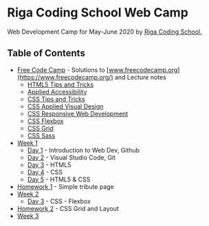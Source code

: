 # Riga Coding School Web Camp

Web Development Camp for May-June 2020 by [Riga Coding School.](https://rigacoding.lv/)

## Table of Contents
- [Free Code Camp](/freecodecamp) - Solutions to [www.freecodecamp.org](https://www.freecodecamp.org/) and Lecture notes
  * [HTML5 Tips and Tricks](/freecodecamp/0-html.md)
  * [Applied Accessibility](/freecodecamp/1-accessibility.md)
  * [CSS Tips and Tricks](/freecodecamp/2-css.md)
  * [CSS Applied Visual Design](/freecodecamp/3-css-applied-visual-design.md)
  * [CSS Responsive Web Development](freecodecamp/4-css-responsive-web-dev.md)
  * [CSS Flexbox](freecodecamp/5-css-flexbox.md)
  * [CSS Grid](freecodecamp/6-css-grid.md)
  * [CSS Sass](freecodecamp/7-css-sass.md)
- [Week 1](/week1)
  * [Day 1](/week1/week1day1.md) - Introduction to Web Dev, Github
  * [Day 2](/week1/week1day2.md) - Visual Studio Code, Git
  * [Day 3](/week1/week1day3.md) - HTML5
  * [Day 4](/week1/week1day4.md) - CSS
  * [Day 5](/week1/week1day5.md) - HTML5 & CSS
- [Homework 1](/homework1) - Simple tribute page
- [Week 2](/week2)
  * [Day 3](/week2/week2day3.md) - CSS - Flexbox
- [Homework 2](homework2) - CSS Grid and Layout
- [Week 3](/week3)